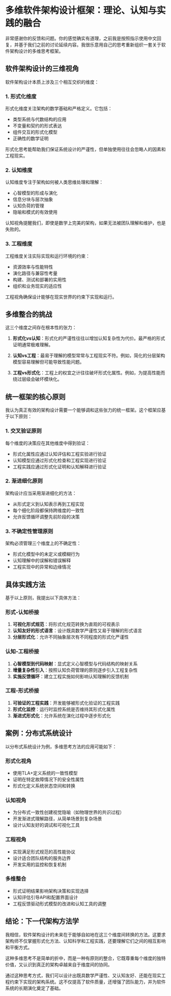# 多维软件架构设计框架：理论、认知与实践的融合

非常感谢你的反馈和问题。你的感觉确实有道理，之前我是按照指示使用中文回复，并基于我们之前的讨论延续内容。我很乐意用自己的思考重新组织一套关于软件架构设计的多维思考框架。

## 软件架构设计的三维视角

软件架构设计本质上涉及三个相互交织的维度：

### 1. 形式化维度

形式化维度关注架构的数学基础和严格定义。它包括：

- 类型系统与代数结构的应用
- 不变量和契约的形式表达
- 组件交互的形式化模型
- 正确性的数学证明

形式化思考能帮助我们保证系统设计的严谨性，但单独使用往往会忽略人的因素和工程现实。

### 2. 认知维度

认知维度专注于架构如何被人类思维处理和理解：

- 心智模型的形成与演化
- 信息分块与层次抽象
- 认知负荷的管理
- 隐喻和模式的有效使用

认知视角提醒我们，即使是数学上完美的架构，如果无法被团队理解和维护，也是失败的。

### 3. 工程维度

工程维度关注实际实现和运行环境的约束：

- 资源效率与性能特性
- 演化路径与兼容性考量
- 构建、测试和部署的实用性
- 组织和业务现实的适应性

工程视角确保设计能够在现实世界的约束下实现和运行。

## 多维整合的挑战

这三个维度之间存在根本性的张力：

1. **形式化vs认知**：形式化的严谨性往往以增加认知复杂性为代价。最严格的形式证明通常极难理解。

2. **认知vs工程**：最易于理解的模型常常与工程现实不符。例如，简化的分层架构模型容易理解但可能导致性能问题。

3. **工程vs形式化**：工程上的权宜之计往往破坏形式化属性。例如，为提高性能而绕过层级会破坏模块化。

## 统一框架的核心原则

我认为真正有效的架构设计需要一个能够调和这些张力的统一框架。这个框架应基于以下原则：

### 1. 交叉验证原则

每个维度的决策应在其他维度中得到验证：

- 形式化属性应通过认知评估和工程实验进行验证
- 认知模型应通过形式化检查和工程实现进行验证
- 工程实践应通过形式化证明和认知解释进行验证

### 2. 渐进细化原则

架构设计应当采用渐进细化的方法：

- 从形式定义到认知表示再到工程实现
- 每个细化阶段都保持跨维度的一致性
- 允许反馈循环调整先前阶段的决策

### 3. 不确定性管理原则

架构必须管理三个维度上的不确定性：

- 形式化模型中的未定义或模糊行为
- 认知理解中的误解和错误解释
- 工程实现中的异常和边缘情况

## 具体实践方法

基于以上原则，我提出以下具体方法：

### 形式-认知桥接

1. **可视化形式规范**：将形式化规范转换为直观的可视表示
2. **认知友好的形式语言**：设计既具数学严谨性又易于理解的形式语言
3. **分层形式化**：允许不同抽象层次有不同程度的形式化严谨性

### 认知-工程桥接

1. **心智模型到代码映射**：显式定义心智模型与代码结构的映射关系
2. **增量复杂性引入**：按照认知负荷管理的原则逐步引入工程复杂性
3. **实施反馈循环**：建立工程实施如何影响认知理解的反馈机制

### 工程-形式桥接

1. **可验证的工程实践**：开发能够被形式化验证的工程实践
2. **形式化监控**：运行时监控系统是否维持其形式化属性
3. **渐进式形式化**：允许系统在演化过程中逐步形式化

## 案例：分布式系统设计

以分布式系统设计为例，多维思考方法的应用可能如下：

### 形式化视角

- 使用TLA+定义系统的一致性模型
- 证明在特定故障情况下的安全性属性
- 形式化定义系统状态空间和转换

### 认知视角

- 为分布式一致性创建视觉隐喻（如物理世界的共识过程）
- 开发渐进式理解路径，从简单场景到复杂场景
- 设计认知友好的调试和可视化工具

### 工程视角

- 实现满足形式规范的高性能协议
- 设计适合团队结构的服务边界
- 开发实用的监控和恢复机制

### 多维整合

- 形式证明结果影响架构决策和实现选择
- 认知评估引导API和配置界面设计
- 工程反馈驱动形式模型的改进和认知工具的调整

## 结论：下一代架构方法学

我相信，软件架构设计的未来在于能够自如地在这三个维度间转换的方法。这要求架构师不仅掌握形式化方法、认知科学和工程实践，还要理解它们之间的相互影响和平衡方式。

这种多维思考不是简单的折中，而是一种有原则的整合，它既尊重每个维度的独特价值，又认识到真正的架构卓越来自于维度间的协同。

通过这种思考方式，我们可以设计出既具数学严谨性、又认知友好、还能在现实工程约束下实现的架构系统。这不仅提高了软件质量，还增强了团队能力，并为软件系统的长期演化奠定了基础。
